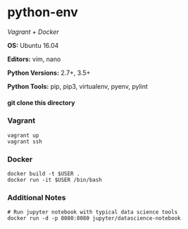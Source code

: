# python-env

*Vagrant + Docker*

**OS:** Ubuntu 16.04

**Editors:** vim, nano

**Python Versions:** 2.7+, 3.5+

**Python Tools:** pip, pip3, virtualenv, pyenv, pylint

#### **git clone this directory**

### Vagrant

	vagrant up
	vagrant ssh

### Docker

	docker build -t $USER .
	docker run -it $USER /bin/bash

### Additional Notes

	# Run jupyter notebook with typical data science tools
	docker run -d -p 8080:8080 jupyter/datascience-notebook
